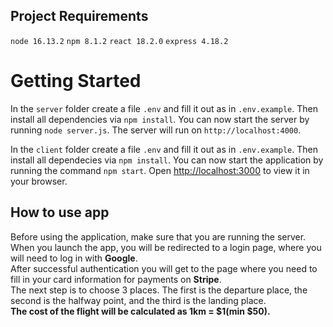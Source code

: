 ## Project Requirements

`node 16.13.2`
`npm 8.1.2`
`react 18.2.0`
`express 4.18.2`


# Getting Started

In the `server` folder create a file `.env` and fill it out as in `.env.example`. Then install all dependencies via `npm install`. You can now start the server by running `node server.js`. The server will run on `http://localhost:4000`.

In the `client` folder create a file `.env` and fill it out as in `.env.example`. Then install all dependecies via `npm install`. You can now start the application by running the command `npm start`. Open [http://localhost:3000](http://localhost:3000) to view it in your browser.

## How to use app

Before using the application, make sure that you are running the server.\
When you launch the app, you will be redirected to a login page, where you will need to log in with **Google**.\
After successful authentication you will get to the page where you need to fill in your card information for payments on **Stripe**.\
The next step is to choose 3 places. The first is the departure place, the second is the halfway point, and the third is the landing place.\
**The cost of the flight will be calculated as 1km = $1(min $50).**
